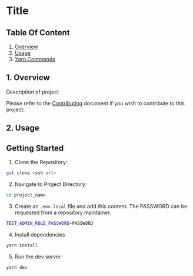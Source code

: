 # Title

## Table Of Content

1. [Overview](#1-overview)
2. [Usage](#2-usage)
3. [Yarn Commands](#3-yarn-commands)

## 1. Overview

Description of project

Please refer to the [Contributing](./CONTRIBUTING.md) document if you wish to contribute to this project.

## 2. Usage

## Getting Started

1. Clone the Repository:

```bash
git clone <ssh url>
```

2. Navigate to Project Directory:

```bash
cd project_name
```

3. Create an `.env.local` file and add this content. The PASSWORD can be requested from a repository maintainer.

```bash
TEST_ADMIN_ROLE_PASSWORD=PASSWORD
```

4. Install dependencies

```bash
yarn install
```

5. Run the dev server

```bash
yarn dev
```
